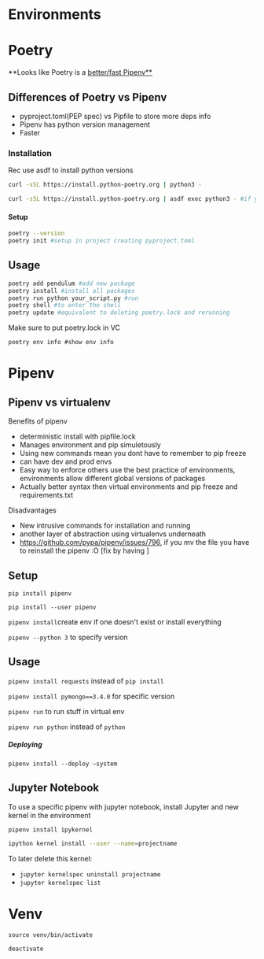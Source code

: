 # Environments

# Poetry

**Looks like Poetry is a [better/fast Pipenv**](https://piptrends.com/compare/poetry-vs-pipenv)

## Differences of Poetry vs Pipenv

- pyproject.toml(PEP spec) vs Pipfile to store more deps info
- Pipenv has python version management
- Faster

### Installation

Rec use asdf to install python versions

```bash
curl -sSL https://install.python-poetry.org | python3 -

curl -sSL https://install.python-poetry.org | asdf exec python3 - #if you are using asdf to manage python versions to avoid default pythons installed on MacOS
```

#### Setup

```bash
poetry --version
poetry init #setup in project creating pyproject.toml
```

## Usage

```bash
poetry add pendulum #add new package
poetry install #install all packages
poetry run python your_script.py #run
poetry shell #to enter the shell
poetry update #equivalent to deleting poetry.lock and rerunning
```

Make sure to put poetry.lock in VC

```
poetry env info #show env info
```

# Pipenv

## Pipenv vs virtualenv

Benefits of pipenv

- deterministic install with pipfile.lock
- Manages environment and pip simuletously
- Using new commands mean you dont have to remember to pip freeze 
- can have dev and prod envs 
- Easy way to enforce others use the best practice of environments, environments allow different global versions of packages
- Actually better syntax then virtual environments and pip freeze and requirements.txt

Disadvantages

- New intrusive commands for installation and running 
- another layer of abstraction using virtualenvs underneath
- https://github.com/pypa/pipenv/issues/796, if you mv the file you have to reinstall the pipenv :O [fix by having ]

## Setup

`pip install pipenv`

`pip install --user pipenv`

`pipenv install`create env if one doesn't exist or install everything

`pipenv --python 3` to specify version

## Usage

`pipenv install requests` instead of `pip install`

`pipenv install pymongo==3.4.0` for specific version

`pipenv run` to run stuff in virtual env

`pipenv run python` instead of `python`

##### Deploying

`pipenv install --deploy —system`

## Jupyter Notebook

To use a specific pipenv with jupyter notebook, install Jupyter and new kernel in the environment

```bash
pipenv install ipykernel
```

```bash
ipython kernel install --user --name=projectname
```

To later delete this kernel: 

- `jupyter kernelspec uninstall projectname`
- `jupyter kernelspec list`

# Venv

```
source venv/bin/activate

deactivate
```


